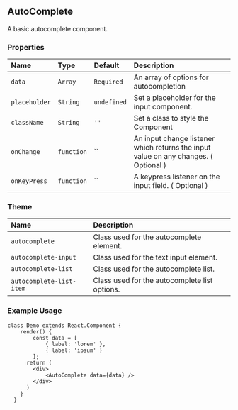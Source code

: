## AutoComplete

A basic autocomplete component.

### Properties
| Name | Type | Default | Description |
|:-----|:-----|:-----|:-----|
| `data` | `Array` | `Required` | An array of options for autocompletion |
| `placeholder` | `String` | `undefined` | Set a placeholder for the input component. |
| `className` | `String` | `''` | Set a class to style the Component |
| `onChange` | `function` | `` | An input change listener which returns the input value on any changes. ( Optional ) |
| `onKeyPress` | `function` | `` | A keypress listener on the input field. ( Optional ) |

### Theme

| Name     | Description|
|:---------|:-----------|
| `autocomplete` | Class used for the autocomplete element.|
| `autocomplete-input` | Class used for the text input element.|
| `autocomplete-list` | Class used for the autocomplete list.|
| `autocomplete-list-item` | Class used for the autocomplete list options.|

### Example Usage
```
class Demo extends React.Component {
    render() {
        const data = [
            { label: 'lorem' },
            { label: 'ipsum' }
        ];
      return (
        <div>
            <AutoComplete data={data} />
        </div>
      )
    }
  }
```
